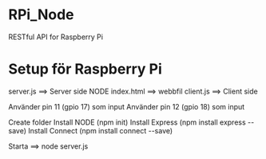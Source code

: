 # RPi_Node
RESTful API for Raspberry Pi
# Setup för Raspberry Pi

server.js ==> Server side NODE
index.html ==> webbfil
client.js ==> Client side 

Använder pin 11 (gpio 17) som input
Använder pin 12 (gpio 18) som input

Create folder
Install NODE (npm init)
Install Express (npm install express --save)
Install Connect (npm install connect --save)


Starta ==> node server.js
